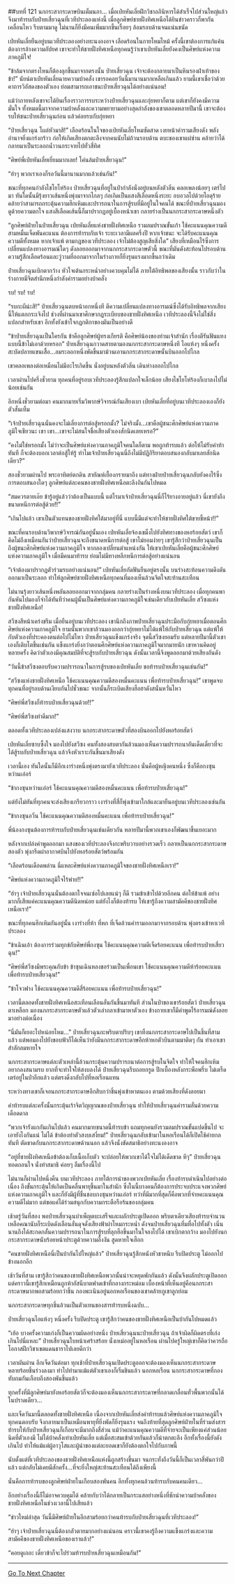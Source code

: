 ##บทที่ 121 นกกระสากระดาษบินเต็มนภา...
เมื่อเป่ยหันเลี่ยฝึกวิชาอภินิหารได้สำเร็จไปส่วนใหญ่แล้วจึงมาท้ารบกับป๋ายเสี่ยวฉุนที่เวทีประลองแห่งนี้ เมื่อลูกศิษย์ชายฝั่งทิศเหนือได้ยินข่าวคราวก็พากันเคลื่อนไหว รีบตามมาดู ไม่นานก็ยิ่งมีคนเพิ่มมากขึ้นเรื่อยๆ ล้อมรอบด้านจนแน่นขนัด

เป่ยหันเลี่ยยืนอยู่บนเวทีประลองอย่างทะนงองอาจ เลือดร้อนในกายโหมไหม้ ครั้งนี้เขาต้องการแก้แค้น ต้องการล้างความอัปยศ เขาจะทำให้ชายฝั่งทิศเหนือทุกคนรู้ว่าเขาเป่ยหันเลี่ยยังคงเป็นศิษย์แห่งความภาคภูมิใจ!

“ข้าล้มจากตรงไหนก็ต้องลุกขึ้นมาจากตรงนั้น ป๋ายเสี่ยวฉุน เจ้าจะต้องกลายมาเป็นหินรองฝ่าเท้าของข้า!” นัยน์ตาเป่ยหันเลี่ยฉายความบ้าคลั่ง เขารอคอยวันนี้มานานมากเหลือเกินแล้ว ยามนี้เขาเชื่อว่าด้วยคาถารวิอัสดงของตัวเอง ย่อมสามารถเอาชนะป๋ายเสี่ยวฉุนได้อย่างแน่นอน!

แม้ว่าภายหลังเขาจะได้ยินเรื่องราวการรบระหว่างป๋ายเสี่ยวฉุนและกุ่ยหยาก็ตาม แต่เขาก็ยังคงมีความมั่นใจ ทั้งหมดนี้มาจากความบ้าคลั่งและความพยายามอย่างสุดกำลังของเขาตลอดหลายปีมานี้ เขาจะต้องรบให้ชนะป๋ายเสี่ยวฉุนก่อน แล้วค่อยรบกับกุ่ยหยา

“ป๋ายเสี่ยวฉุน โผล่หัวมาสิ!” เลือดร้อนในใจของเป่ยหันเลี่ยโหมซัดสาด เงยหน้าคำรามเสียงดัง พลังอำนาจยิ่งแกร่งกร้าว ก่อให้เกิดเสียงตกตะลึงจากคนนับไม่ถ้วนรอบด้าน ตบะของเขาแผ่ซ่าน คล้ายว่าได้กลายมาเป็นระลอกน้ำวนกระจายไปทั่วสี่ทิศ

“ศิษย์พี่เป่ยหันเลี่ยเยี่ยมมากเลย! โค่นล้มป๋ายเสี่ยวฉุน!”

“ฮ่าๆ พวกเราเองก็รอวันนี้มานานมากแล้วเช่นกัน!”

ขณะที่ทุกคนกำลังไชโยโห่ร้อง ป๋ายเสี่ยวฉุนที่อยู่ในป่ากำลังนั่งอยู่บนหลังตัวลิ่น คลอเพลงน้อยๆ เตร่ไปมา ทันใดนั้นมีรุ้งยาวเส้นหนึ่งพุ่งมาจากไกลๆ ก่อเกิดเป็นแสงสีเลือดหนึ่งระยะ อบอวลไปด้วยไอดุร้าย คล้ายว่าสามารถกระตุ้นความฮึกเหิมและปรารถนาในการสู้รบที่มีอยู่ในใจคนได้ ขณะที่ป๋ายเสี่ยวฉุนมองดูด้วยความตกใจ แสงสีเลือดเส้นนี้ก็มาปรากฏอยู่เบื้องหน้าเขา กลายร่างเป็นนกกระสากระดาษหนึ่งตัว

“ลูกศิษย์ฝ่ายในป๋ายเสี่ยวฉุน เป่ยหันเลี่ยแห่งชายฝั่งทิศเหนือ รวมลมปราณขั้นเก้า ใช้คะแนนคุณความดีสามหมื่นเจ็ดพันคะแนน ต้องการท้ารบกับเจ้า ระยะเวลามีผลครึ่งปี หากเจ้าชนะ จะได้รับคะแนนคุณความดีทั้งหมด หากเจ้าแพ้ ตามกฎของเวทีประลอง เจ้าไม่ต้องสูญเสียสิ่งใด” เสียงที่เหมือนไร้ซึ่งการเปลี่ยนแปลงทางอารมณ์ใดๆ ดังลอยออกมาจากนกกระสากระดาษตัวนี้ ขณะที่มันดังสะท้อนไปรอบด้าน ความรู้สึกเลือดร้อนและวู่วามที่ออกมาจากในร่างกายก็ยิ่งรุนแรงมากขึ้นกว่าเดิม   

ป๋ายเสี่ยวฉุนเบิกตากว้าง หัวใจเต้นกระหน่ำอย่างควบคุมไม่ได้ ภายใต้อิทธิพลของเสียงนั้น ราวกับว่าในร่างกายมีจิตสำนึกหนึ่งกำลังคำรามอย่างบ้าคลั่ง

รบ! รบ! รบ!

“รบกะผีน่ะสิ!” ป๋ายเสี่ยวฉุนตบหน้าอกหนึ่งที ตีความเปลี่ยนแปลงทางอารมณ์ซึ่งได้รับอิทธิพลจากเสียงนี้ให้แตกกระเจิงไป ช่วงที่ผ่านมาเขาศึกษากฎระเบียบของชายฝั่งทิศเหนือ เวทีประลองนี้จึงไม่ใช่สิ่งแปลกสำหรับเขา อีกทั้งยังเข้าใจกฎกติกาของมันเป็นอย่างดี 

“ข้าป๋ายเสี่ยวฉุนเป็นใครกัน ข้าคือลูกศิษย์ผู้ทรงเกียรติ คือศิษย์น้องของท่านเจ้าสำนัก เรื่องตีรันฟันแทงแบบนี้ข้าไม่เอาด้วยหรอก” ป๋ายเสี่ยวฉุนกวาดสายตามองนกกระสากระดาษหนึ่งที ไอแห้งๆ หนึ่งครั้ง สะบัดปลายแขนเสื้อ...ลมระลอกหนึ่งพัดขึ้นมาม้วนเอานกกระสากระดาษนั้นบินออกไปไกล

เขาคลอเพลงต่อเหมือนไม่มีอะไรเกิดขึ้น นั่งอยู่บนหลังตัวลิ่น เดินห่างออกไปไกล 

เวลาผ่านไปครึ่งชั่วยาม ทุกคนที่อยู่รอบเวทีประลองรู้สึกแปลกใจเล็กน้อย เสียงไชโยโห่ร้องก็เบาลงไปไม่น้อยเช่นกัน

อีกหนึ่งชั่วยามต่อมา คนมากมายเริ่มวิพากษ์วิจารณ์กันเสียงเบา เป่ยหันเลี่ยที่อยู่บนเวทีประลองเองก็ยังตัวสั่นเทิ้ม

“เจ้าป๋ายเสี่ยวฉุนนั่นคงจะไม่เลี่ยงการต่อสู้หรอกมั้ง? ไม่จริงมั้ง...เขาคือผู้ชนะศึกศิษย์แห่งความภาคภูมิใจเชียวนะ เขา เขา...เขาจะไม่สนใจชื่อเสียงตัวเองสักนิดเลยเหรอ?”

“คงไม่ใช่หรอกมั้ง ไม่ว่าจะเป็นศิษย์แห่งความภาคภูมิใจคนใดก็ตาม พอถูกท้ารบแล้ว ต่อให้ไม่รับคำท้าทันที ก็จะต้องบอกเวลาต่อสู้ให้รู้ ทำไมเจ้าป๋ายเสี่ยวฉุนนี่ถึงไม่มีปฏิกิริยาตอบสนองกลับมาเลยสักนิดเดียว?” 

สองชั่วยามผ่านไป พระอาทิตย์ตกดิน สายัณห์เยื้องกรายมาถึง แต่ทางฝ่ายป๋ายเสี่ยวฉุนกลับยังคงไร้ซึ่งการตอบสนองใดๆ ลูกศิษย์แต่ละคนของชายฝั่งทิศเหนือตะลึงงันกันไปหมด

“สมควรตายเอ๊ย ข้ารู้อยู่แล้วว่าต้องเป็นแบบนี้ แต่ไรมาเจ้าป๋ายเสี่ยวฉุนนี่ก็ไร้ยางอายอยู่แล้ว นี่เขายังถึงขนาดหนีการต่อสู้ด้วย!!”

“เกินไปแล้ว เขาเป็นตัวแทนของชายฝั่งทิศใต้มาอยู่ที่นี่ แบบนี้มีแต่จะทำให้ชายฝั่งทิศใต้ขายขี้หน้า!!”

ขณะที่คนรอบด้านวิพากษ์วิจารณ์กันอยู่นั้นเอง เป่ยหันเลี่ยจ้องเขม็งไปยังทิศทางของหอร้อยสัตว์ เขาก็คิดไม่ถึงเหมือนกันว่าป๋ายเสี่ยวฉุนจะถึงขนาดหนีการต่อสู้ เขาไม่ยอมง่ายๆ เขารู้สึกว่าป๋ายเสี่ยวฉุนเป็นถึงผู้ชนะศึกศิษย์แห่งความภาคภูมิใจ หากลองเปลี่ยนตำแหน่งกัน ให้เขาเป่ยหันเลี่ยคือผู้ชนะศึกศิษย์แห่งความภาคภูมิใจ เมื่อมีคนมาท้ารบ ย่อมไม่มีทางหลีกหนีการต่อสู้อย่างแน่นอน

“เจ้าต้องมาปรากฏตัวร่วมรบอย่างแน่นอน!” เป่ยหันเลี่ยกัดฟันยืนอยู่ตรงนั้น บนร่างสะท้อนความดึงดันออกมาเป็นระลอก ทำให้ลูกศิษย์ชายฝั่งทิศเหนือทุกคนที่มองเห็นล้วนจิตใจสะท้านสะเทือน

ไม่นานรุ้งยาวเส้นหนึ่งพลันลอยออกมาจากกลุ่มคน กลายร่างเป็นร่างหนึ่งบนเวทีประลอง เมื่อทุกคนพากันหันไปมองก็จำได้ทันทีว่าคนผู้นั้นเป็นศิษย์แห่งความภาคภูมิใจเช่นเดียวกับเป่ยหันเลี่ย สวีซงแห่งชายฝั่งทิศเหนือ!

สวีซงสีหน้าเคร่งขรึม เมื่อยืนอยู่บนเวทีประลอง เขานึกถึงภาพป๋ายเสี่ยวฉุนประมือกับกุ่ยหยาเมื่อตอนศึกศิษย์แห่งความภาคภูมิใจ ยามนั้นพวกเขาล้วนมองออกว่ากุ่ยหยาไม่ได้แพ้ให้กับป๋ายเสี่ยวฉุน แต่แพ้ให้กับตัวเองที่ประคองตนต่อไปไม่ไหว ป๋ายเสี่ยวฉุนแข็งแกร่งจริง จุดนี้สวีซงยอมรับ แต่หลายปีมานี้ตัวเขาเองก็เติบโตขึ้นเช่นกัน แข็งแกร่งยิ่งกว่าตอนศึกศิษย์แห่งความภาคภูมิใจมากมายนัก เขาหวนคิดอยู่หลายครั้ง คิดว่าตัวเองมีคุณสมบัติที่จะสู้รบกับป๋ายเสี่ยวฉุน ดังนั้นเวลานี้จึงพูดออกมาด้วยเสียงอันดัง

“วันนี้ข้าสวีซงตอบรับความปรารถนาในการสู้รบของเป่ยหันเลี่ย ขอท้ารบป๋ายเสี่ยวฉุนเช่นกัน!”

“สวีซงแห่งชายฝั่งทิศเหนือ ใช้คะแนนคุณความดีสองหมื่นคะแนน เพื่อท้ารบป๋ายเสี่ยวฉุน!” เขาพูดจบ ทุกคนที่อยู่รอบด้านเงียบกันไปชั่วขณะ จากนั้นก็ระเบิดเสียงฮือฮาดังสนั่นหวั่นไหว

“ศิษย์พี่สวีซงก็ท้ารบป๋ายเสี่ยวฉุนด้วย!!”

“ศิษย์พี่สวีซงทำดีมาก!”

ตลอดทั้งเวทีประลองเปล่งแสงวาบ นกกระสากระดาษตัวที่สองบินออกไปยังหอร้อยสัตว์

เป่ยหันเลี่ยซาบซึ้งใจ มองไปยังสวีซง คนทั้งสองสบตากันล้วนมองเห็นความปรารถนาอันเด็ดเดี่ยวที่จะได้สู้รบกับป๋ายเสี่ยวฉุน แล้วจึงหัวเราะกันขึ้นมาเสียงดัง

เวลานี้เอง ทันใดนั้นก็มีอีกเงาร่างหนึ่งพุ่งตรงมายังเวทีประลอง นั่นคือผู้หญิงคนหนึ่ง ซึ่งก็คือกงซุนหว่านเอ๋อร์

“ข้ากงซุนหว่านเอ๋อร์ ใช้คะแนนคุณความดีสองหมื่นคะแนน เพื่อท้ารบป๋ายเสี่ยวฉุน!” 

แต่ยังไม่ทันที่ทุกคนจะส่งเสียงเกรียวกราว เงาร่างที่สี่ก็พุ่งเข้ามาใกล้และมายืนอยู่บนเวทีประลองเช่นกัน

“ข้ากงซุนอวิ๋น ใช้คะแนนคุณความดีสองหมื่นคะแนน เพื่อท้ารบป๋ายเสี่ยวฉุน!” 

พี่น้องกงซุนต้องการท้ารบกับป๋ายเสี่ยวฉุนเช่นเดียวกัน หลายปีมานี้พวกเขาเองก็พัฒนาขึ้นเยอะมาก 

หลังจากเปล่งคำพูดออกมา แสงของเวทีประลองจึงกะพริบวาบอย่างรวดเร็ว กลายเป็นนกกระสากระดาษสองตัว พุ่งกรีดผ่าอากาศบินไปยังหอร้อยสัตว์พร้อมกัน

“เลือดร้อนเดือดพล่าน นี่แหละศิษย์แห่งความภาคภูมิใจของชายฝั่งทิศเหนือเรา!”

  “ศิษย์แห่งความภาคภูมิใจไร้พ่าย!!”

“ฮ่าๆ เจ้าป๋ายเสี่ยวฉุนนั่นต้องตกใจจนเซ่อไปเลยแน่ๆ ก็ดี รวมข้าเข้าไปด้วยอีกคน ต่อให้ข้าแพ้ อย่างมากก็เสียแค่คะแนนคุณความดีนิดหน่อย แต่ยังไงก็ต้องท้ารบ ให้เขารู้ถึงความสามัคคีของชายฝั่งทิศเหนือเรา!”

ขณะที่ทุกคนฮึกเหิมกันอยู่นั้น เงาร่างที่ห้า ที่หก ที่เจ็ดล้วนคำรามออกมาจากรอบด้าน พุ่งตรงเข้าหาเวทีประลอง

“ข้าเฉินเอ้า ต้องการร่วมทุกข์กับศิษย์พี่กงซุน ใช้คะแนนคุณความดีเจ็ดร้อยคะแนน เพื่อท้ารบป๋ายเสี่ยวฉุน!”

“ศิษย์พี่สวีซงมีพระคุณกับข้า ข้าซุนเฉินหลงขอร่วมเป็นเพื่อนเขา ใช้คะแนนคุณความดีห้าร้อยคะแนน เพื่อท้ารบป๋ายเสี่ยวฉุน!”

“ข้าโจวฟาง ใช้คะแนนคุณความดีสี่ร้อยคะแนน เพื่อท้ารบป๋ายเสี่ยวฉุน!”

เวลานี้ตลอดทั้งชายฝั่งทิศเหนือสะเทือนเลือนลั่นกันขึ้นมาทันที ส่วนในป่าของเขาร้อยสัตว์ ป๋ายเสี่ยวฉุนตาเหลือก มองนกกระสากระดาษตัวแล้วตัวเล่าถลาเข้ามาหาตัวเอง ข้างกายเขาก็มีคำพูดไร้อารมณ์ดังลอยมาอย่างต่อเนื่อง 

“นี่มันก็เยอะไปหน่อยไหม...” ป๋ายเสี่ยวฉุนกะพริบตาปริบๆ เขาทิ้งนกกระสากระดาษไปเป็นชิ้นที่สามแล้ว แต่พอมองไปยังขอบฟ้าก็ได้เห็นว่ายังมีนกกระสากระดาษอีกห้าหกตัวบินตามมาติดๆ กัน ทำเอาเขาสำลักลมหายใจ
   
นกกระสากระดาษแต่ละตัวเหล่านี้ล้วนกระตุ้นความปรารถนาต่อการสู้รบในจิตใจ ทำให้ใจคนฮึกเหิมอยากลงสนามรบ ยากที่จะทำใจให้สงบลงได้ ป๋ายเสี่ยวฉุนรีบถอยกรูด ปีกเบื้องหลังกระพือพรึ่บ ไม่เตร็ดเตร่อยู่ในป่าอีกแล้ว แต่ตรงดิ่งกลับไปที่หอเรือนแทน

ระหว่างทางเขาก็เจอนกกระสากระดาษอีกสิบกว่าชิ้นพุ่งเข้าหาตนเอง ตามด้วยเสียงที่ดังลอยมา

คำท้ารบแต่ละครั้งนั้นกระตุ้นเร้าจิตวิญญาณของป๋ายเสี่ยวฉุน ทำให้ป๋ายเสี่ยวฉุนคำรามลั่นด้วยความเดือดดาล 

“พวกเจ้ารังแกกันเกินไปแล้ว คนมากมายขนาดนี้ท้ารบข้า แถมทุกคนยังรวมลมปราณขั้นแปดขึ้นไป จะเอายังไงกันแน่ ไม่ได้ ข้าต้องทำตัวสงบเสงี่ยม!” ป๋ายเสี่ยวฉุนกลับเข้ามาในหอเรือนได้ก็เปิดใช้ค่ายกลทันที ตัดขาดกับนกกระสากระดาษด้านนอก แล้วจึงนั่งขัดสมาธิอย่างทะนงองอาจ 

“อยู่ที่ชายฝั่งทิศเหนือข้าต้องเก็บเนื้อเก็บตัว จะปล่อยให้พวกเขาได้ใจไม่ได้เด็ดขาด หึๆ” ป๋ายเสี่ยวฉุนทอดถอนใจ นั่งทำสมาธิ ค่อยๆ ลืมเรื่องนี้ไป

ไม่นานก็ผ่านไปหนึ่งคืน บนเวทีประลอง ภายใต้การนำของพวกเป่ยหันเลี่ย เรื่องท้ารบดำเนินไปอย่างต่อเนื่อง ถึงขั้นกระตุ้นให้เกิดเป็นคลื่นพายุขึ้นมาในสำนัก ซึ่งในนี้บางคนก็ต้องการประจบประแจงพวกศิษย์แห่งความภาคภูมิใจ และก็ยังมีผู้ที่ชื่นชอบกงซุนหว่านเอ๋อร์ ทว่าที่มีมากที่สุดก็คือพวกที่จ่ายคะแนนคุณความดีไม่มาก แต่ขอแค่ได้ร่วมสนุกกับความกระตือรือร้นของกลุ่มคน

เช้าตรู่วันที่สอง พอป๋ายเสี่ยวฉุนบำเพ็ญตบะเสร็จและผลักประตูเปิดออก พริบตาเดียวเสียงท้ารบจำนวนเหลือคณานับก็ระเบิดดังเลือนลั่นดุจดั่งเสียงฟ้าผ่าโหมกระหน่ำ ดังจนป๋ายเสี่ยวฉุนทึ่มทื่อไปทั้งตัว เนิ่นนานถึงได้สะกดกลั้นความปรารถนาในการสู้รบที่ลุกฮือขึ้นมาในใจลงไปได้ เขาเบิกตากว้าง มองไปยังนกกระสากระดาษนับร้อยหน้าประตูด้วยความอึ้งงัน สูดหายใจเฮือก 

“คนชายฝั่งทิศเหนือนี่เป็นบ้ากันไปใหญ่แล้ว” ป๋ายเสี่ยวฉุนรู้สึกหนังหัวชาหนึบ รีบปิดประตู ไม่ออกไปข้างนอกอีก 

เช้าวันที่สาม เขารู้สึกว่าคนของชายฝั่งทิศเหนือพวกนั้นน่าจะหยุดพักกันแล้ว ดังนั้นจึงผลักประตูเปิดออก แต่คราวนี้เขารู้สึกเหมือนถูกห้าอัสนีบาตฟาดเข้าที่กลางกระหม่อม เบื้องหน้าที่เห็นอยู่คือนกกระสากระดาษมากพอสามร้อยกว่าชิ้น กองพะเนินอยู่นอกหอเรือนของเขาคล้ายภูเขาลูกย่อม

นกกระสากระดาษทุกชิ้นล้วนเป็นตัวแทนของสารท้ารบหนึ่งฉบับ...

ป๋ายเสี่ยวฉุนไอแห้งๆ หนึ่งครั้ง รีบปิดประตู เขารู้สึกว่าคนของชายฝั่งทิศเหนือเป็นบ้ากันไปหมดแล้ว

“เฮ้อ บางครั้งความเก่งก็เป็นความผิดอย่างหนึ่ง ป๋ายเสี่ยวฉุนนะป๋ายเสี่ยวฉุน ถ้าเจ้าผิดก็ผิดตรงที่เก่งเกินไปนี่แหละ” ป๋ายเสี่ยวฉุนใบหน้าเศร้าสร้อย นั่งเหม่ออยู่ในหอเรือน ผ่านไปครู่ใหญ่เขาก็คิดว่าควรถือโอกาสฝึกวิชาเขตแดนธาราไปเลยดีกว่า

เวลาผันผ่าน อีกเจ็ดวันต่อมา ทุกเช้าที่ป๋ายเสี่ยวฉุนเปิดประตูออกจะต้องมองเห็นนกกระสากระดาษหลายร้อยชิ้นร่วงลงมา ทำไปทำมาแม้แต่ตัวเขาเองก็เริ่มชินแล้ว นอกหอเรือน นกกระสากระดาษที่กองทับถมกันเกือบถึงสองพันชิ้นแล้ว

ทุกครั้งที่มีลูกศิษย์มายังหอร้อยสัตว์ก็จะต้องมองเห็นนกกระสากระดาษที่กลาดเกลื่อนทั่วพื้นพวกนั้นได้ในปราดเดียว...

และเจ็ดวันมานี้ตลอดทั้งชายฝั่งทิศเหนือ เนื่องจากเป่ยหันเลี่ยส่งคำท้ารบแล้วศิษย์แห่งความภาคภูมิใจทุกคนตอบรับ จึงกลายมาเป็นเหมือนพายุที่ยิ่งพัดก็ยิ่งรุนแรง จนถึงท้ายที่สุดลูกศิษย์ฝ่ายในที่ร่วมส่งสารท้ารบให้กับป๋ายเสี่ยวฉุนก็เกือบจะมีมากถึงสี่ส่วน แม้ว่าคะแนนคุณความดีที่จ่ายจะเป็นเพียงแค่ส่วนน้อยนิดที่ตัวเองมี ไม่ได้บ้าคลั่งเท่าเป่ยหันเลี่ย แต่เมื่อสะสมเข้าด้วยกันแล้วก็น่าตกตะลึง อีกทั้งเรื่องนี้ยังดังเกินไป ทำให้แม้แต่ผู้อาวุโสและผู้นำของแต่ละยอดเขาก็ยังต้องตกใจไปกับภาพนี้ 

นับตั้งแต่ที่เวทีประลองของชายฝั่งทิศเหนือแห่งนี้ถูกสร้างขึ้นมา จนกระทั่งถึงวันนี้ก็เป็นเวลาสี่พันกว่าปีแล้ว แต่กลับไม่เคยมีสักครั้ง...ที่จะยิ่งใหญ่สะท้านสะเทือนได้ถึงเพียงนี้

นั่นคือการท้ารบของลูกศิษย์ฝ่ายในเกือบสองพันคน อีกทั้งทุกคนล้วนท้ารบกับคนคนเดียว...

อีกอย่างเรื่องนี้ก็ไม่อาจควบคุมได้ คล้ายกับว่าได้กลายเป็นกระแสอย่างหนึ่งที่ชักนำความบ้าคลั่งของชายฝั่งทิศเหนือในช่วงเวลานี้ไปเสียแล้ว

“ข่าวใหม่ล่าสุด วันนี้มีศิษย์ฝ่ายในอีกสามร้อยกว่าคนท้ารบกับป๋ายเสี่ยวฉุนที่เวทีประลอง!”

“ฮ่าๆ เจ้าป๋ายเสี่ยวฉุนนี่ต้องกลัวตายมากอย่างแน่นอน คราวนี้เขาคงรู้ถึงความแข็งแกร่งและความสามัคคีของชายฝั่งทิศเหนือของเราแล้ว!”

“คอยดูเถอะ เดี๋ยวข้าก็จะไปร่วมท้ารบป๋ายเสี่ยวฉุนเหมือนกัน!”  

----------   



[Go To Next Chapter]( ./122.md)